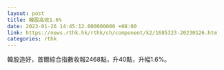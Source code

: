 ```yaml
---
layout: post
title: 韓股高收1.6%
date: 2023-01-26 14:45:12.000000000 +08:00
link: https://news.rthk.hk/rthk/ch/component/k2/1685323-20230126.htm
categories: rthk
---
```


韓股造好，首爾綜合指數收報2468點，升40點，升幅1.6%。
